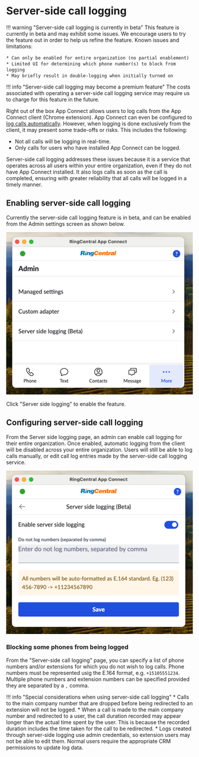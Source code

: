 # Server-side call logging

!!! warning "Server-side call logging is currently in beta"
    This feature is currently in beta and may exhibit some issues. We encourage users to try the feature out in order to help us refine the feature. Known issues and limitations:
    
	* Can only be enabled for entire organization (no partial enablement)
	* Limited UI for determining which phone number(s) to block from logging
	* May briefly result in double-logging when initially turned on
	
!!! info "Server-side call logging may become a premium feature"
    The costs associated with operating a server-side call logging service may require us to charge for this feature in the future. 
	
Right out of the box App Connect allows users to log calls from the App Connect client (Chrome extension). App Connect can even be configured to [log calls automatically](logging.md#automatically-logging-calls). However, when logging is done exclusively from the client, it may present some trade-offs or risks. This includes the following:

* Not all calls will be logging in real-time. 
* Only calls for users who have installed App Connect can be logged.

Server-side call logging addresses these issues because it is a service that operates across all users within your entire organization, even if they do not have App Connect installed. It also logs calls as soon as the call is completed, ensuring with greater reliability that all calls will be logged in a timely manner. 

## Enabling server-side call logging

Currently the server-side call logging feature is in beta, and can be enabled from the Admin settings screen as shown below. 

![Server-side call logging setup](../img/sscl-setup.png)

Click "Server side logging" to enable the feature.

## Configuring server-side call logging

From the Server side logging page, an admin can enable call logging for their entire organization. Once enabled, automatic logging from the client will be disabled across your entire organization. Users will still be able to log calls manually, or edit call log entries made by the server-side call logging service. 

![Server-side call logging setup](../img/sscl-config.png)

### Blocking some phones from being logged

From the "Server-side call logging" page, you can specify a list of phone numbers and/or extensions for which you do not wish to log calls. Phone numbers must be represented usig the E.164 format, e.g. `+15105551234`. Multiple phone numbers and extension numbers can be specified provided they are separated by a `,` comma. 

!!! info "Special considerations when using server-side call logging"
    * Calls to the main company number that are dropped before being redirected to an extension will not be logged.
    * When a call is made to the main company number and redirected to a user, the call duration recorded may appear longer than the actual time spent by the user. This is because the recorded duration includes the time taken for the call to be redirected.
    * Logs created through server-side logging use admin credentials, so extension users may not be able to edit them. Normal users require the appropriate CRM permissions to update log data.

